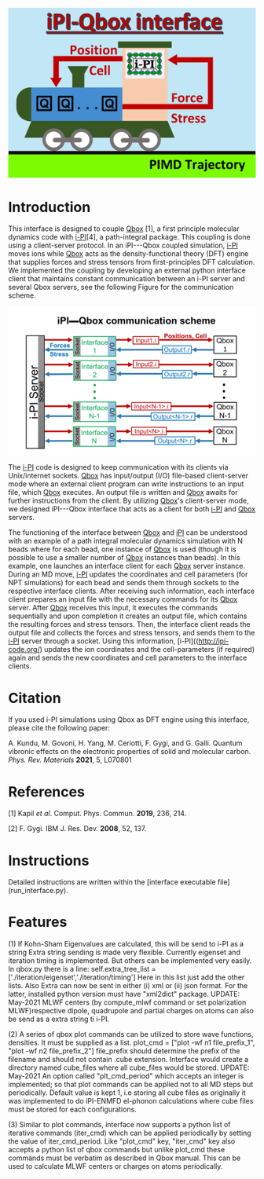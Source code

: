 ![image](ipi-qbox-logo.png)

# Introduction

This interface is designed to couple [Qbox](http://qboxcode.org/) [1], a 
first principle molecular dynamics code with [i-PI](http://ipi-code.org/)[4], 
a path-integral package. 
This coupling is done using a client-server protocol. 
In an iPI---Qbox coupled simulation, 
[i-PI](http://ipi-code.org/) moves ions while 
[Qbox](http://qboxcode.org/) acts as the density-functional theory (DFT) 
engine that supplies forces and stress tensors from first-principles 
DFT calculation. 
We implemented the coupling by developing an 
external python interface client that maintains constant communication 
between an i-PI server and several Qbox servers, see the following Figure 
for the communication scheme.  

![image](Interface_communication.jpg)

The [i-PI](http://ipi-code.org/) code is designed to keep communication 
with its clients via Unix/internet sockets. 
[Qbox](http://qboxcode.org/) has input/output (I/O) file-based 
client-server mode where an external client program can write instructions 
to an input file, which [Qbox](http://qboxcode.org/) executes. 
An output file is written and [Qbox](http://qboxcode.org/) awaits 
for further instructions from the client. 
By utilizing [Qbox](http://qboxcode.org/)'s client-server mode, 
we designed iPI---Qbox interface that acts as a client for both 
[i-PI](http://ipi-code.org/) and [Qbox](http://qboxcode.org/) servers. 

The functioning of the interface between [Qbox](http://qboxcode.org/)
 and [iPI](http://ipi-code.org/) can be understood 
with an example of a path integral molecular dynamics simulation with N 
beads where for each bead, one instance of [Qbox](http://qboxcode.org/) 
is used (though it is possible to use  a smaller number of 
[Qbox](http://qboxcode.org/) instances than beads). 
In this example, one launches an interface client for each 
[Qbox](http://qboxcode.org/) server instance. 
During an MD move, [i-PI](http://ipi-code.org/) updates the 
coordinates and cell parameters (for NPT simulations) for each bead 
and sends them through sockets to the respective interface clients. 
After receiving such information, each interface client prepares an 
input file with the necessary commands for its 
[Qbox](http://qboxcode.org/) server. 
After [Qbox](http://qboxcode.org/) receives this input, 
it executes the commands sequentially and upon completion 
it creates an output file, which contains the resulting forces and 
stress tensors. Then, the interface client reads the output file and 
collects the forces and stress tensors, and sends them to the 
[i-PI](http://ipi-code.org/) server through a socket. 
Using this information, [i-PI]((http://ipi-code.org/) updates the 
ion coordinates and the cell-parameters (if required) again and sends 
the new coordinates and cell parameters to the interface clients.

# Citation

If you used i-PI simulations using Qbox as DFT engine using this interface,
please cite the following paper: 

A. Kundu, M. Govoni, H. Yang, M. Ceriotti, F. Gygi, and G. Galli.
Quantum vibronic effects on the electronic properties of 
solid and molecular carbon. 
*Phys. Rev. Materials* **2021**, 5, L070801

# References
[1] Kapil *et al*. Comput. Phys. Commun. **2019**, 236, 214.

[2] F. Gygi. IBM J. Res. Dev. **2008**, 52, 137.

# Instructions
Detailed instructions are written within the 
[interface executable file] (run_interface.py).

# Features
(1) If Kohn-Sham Eigenvalues are calculated, this will be send to i-PI as a string
    Extra string sending is made very flexible. Currently eigenset and iteration timing is implemented.
    But others can be implemented very easily.
    In qbox.py there is a line:
    self.extra_tree_list = ['./iteration/eigenset','./iteration/timing']
    Here in this list just add the other lists.
    Also Extra can now be sent in either (i) xml or (ii) json format.
    For the latter, installed python version must have "xml2dict" package.
    UPDATE: May-2021
            MLWF centers (by compute_mlwf command or set polarization MLWF)respective dipole, quadrupole
            and partial charges on atoms can also be send as a extra string ti i-PI. 

(2) A series of qbox plot commands can be utilized to store wave functions, densities.
    It must be supplied as a list.
    plot_cmd = ["plot -wf n1 file_prefix_1", "plot -wf n2 file_prefix_2"]
    file_prefix should determine the prefix of the filename and should not contain .cube extension.
    Interface would create a directory named cube_files where all cube_files would be stored.
    UPDATE: May-2021
            An option called "plt_cmd_period" which accepts an integer is implemented; so that plot commands
            can be applied not to all MD steps but periodically. Default value is kept 1, i.e storing all cube
            files as originally it was implemented to do iPI-ENMFD el-phonon calculations
             where cube files must be stored for each configurations.

(3) Similar to plot commands, interface now supports a python list of iterative commands (iter_cmd) which can be applied
    periodically by setting the value of  iter_cmd_period. Like "plot_cmd" key, "iter_cmd" key also accepts a python list
    of qbox commands but unlike plot_cmd these commands must be verbatim as described in Qbox manual. 
    This can be used to calculate MLWF centers or charges on atoms periodically.

